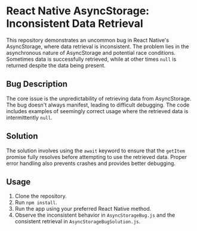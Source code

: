 # React Native AsyncStorage: Inconsistent Data Retrieval

This repository demonstrates an uncommon bug in React Native's AsyncStorage, where data retrieval is inconsistent. The problem lies in the asynchronous nature of AsyncStorage and potential race conditions.  Sometimes data is successfully retrieved, while at other times `null` is returned despite the data being present.

## Bug Description

The core issue is the unpredictability of retrieving data from AsyncStorage.  The bug doesn't always manifest, leading to difficult debugging. The code includes examples of seemingly correct usage where the retrieved data is intermittently `null`.

## Solution

The solution involves using the `await` keyword to ensure that the `getItem` promise fully resolves before attempting to use the retrieved data. Proper error handling also prevents crashes and provides better debugging.

## Usage

1. Clone the repository.
2. Run `npm install`.
3. Run the app using your preferred React Native method.
4. Observe the inconsistent behavior in `AsyncStorageBug.js` and the consistent retrieval in `AsyncStorageBugSolution.js`.